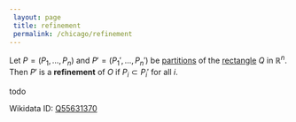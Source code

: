 ```yaml
---
 layout: page
 title: refinement
 permalink: /chicago/refinement
---
```

Let $P = (P_1,\dots,P_n)$ and $P'=(P_1', \dots, P_n')$ be [partitions](https://mathgloss.github.io/MathGloss/partition_of_a_set) of the [rectangle](https://mathgloss.github.io/MathGloss/rectangle) $Q$ in $\mathbb R^n$. Then $P'$ is a **refinement** of $O$ if $P_i \subset P_i'$ for all $i$.

todo 

Wikidata ID: [Q55631370](https://www.wikidata.org/wiki/Q55631370)